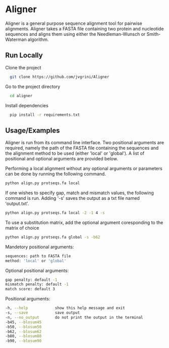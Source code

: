 # Aligner

Aligner is a general purpose sequence alignment tool for pairwise alignments. Aligner takes a FASTA file containing two protein and nucleotide sequences and aligns them using either the Needleman-Wunsch or Smith-Waterman algorithm.

## Run Locally

Clone the project

```bash
  git clone https://github.com/jvgrini/Aligner
```

Go to the project directory

```bash
  cd aligner
```

Install dependencies

```bash
  pip install -r requirements.txt
```

## Usage/Examples

Aligner is run from its command line interface. Two positional arguments are required, namely the path of the FASTA file containing the sequences and the alignment method to be used (either 'local' or 'global'). A list of positional and optional arguments are provided below.

Performing a local alignment without any optional arguments or parameters can be done by running the following command.

```bash
python align.py protseqs.fa local
```
If one wishes to specify gap, match and mismatch values, the following command is run. Adding '-s' saves the output as a txt file named 'output.txt'.

```bash
python align.py protseqs.fa local -2 -1 4 -s
```

To use a substitution matrix, add the optional argument coresponding to the matrix of choice

```bash
python align.py protseqs.fa global -s -b62
```

Mandetory positional arguments:

```bash
sequences: path to FASTA file
method: 'local' or 'global'
```
Optional positional arguments:
```bash
gap penalty: default -1
mismatch penalty: default -1
match score: default 3
```

Positional arguments:
```bash
-h, --help            show this help message and exit
-s, --save            save output
-n, --no_output       do not print the output in the terminal
-b45, --blosum45
-b50, --blosum50
-b62, --blosum62
-b80, --blosum80
-b90, --blosum90
```
